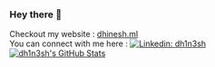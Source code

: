 ### Hey there 👋  
Checkout my website : [dhinesh.ml](https://dhinesh.ml/about/#/)    
You can connect with me here : [![Linkedin: dh1n3sh](https://img.shields.io/badge/-dhinesh-blue?style=flat-square&logo=Linkedin&logoColor=white&link=https://www.linkedin.com/in/dh1n3sh/)](https://www.linkedin.com/in/dh1n3sh/)  
[![dh1n3sh's GitHub Stats](https://github-readme-stats.dh1n3sh.vercel.app/api?username=dh1n3sh&count_private=true&theme=radical&show_icons=true)](https://github.com/dh1n3sh)  
<!--![Top Langs](https://github-readme-stats.dh1n3sh.vercel.app/api/top-langs/?username=dh1n3sh&theme=radical&layout=compact)-->


<!--
**dh1n3sh/dh1n3sh** is a ✨ _special_ ✨ repository because its `README.md` (this file) appears on your GitHub profile.

Here are some ideas to get you started:

- 🔭 I’m currently working on ...
- 🌱 I’m currently learning ...
- 👯 I’m looking to collaborate on ...
- 🤔 I’m looking for help with ...
- 💬 Ask me about ...
- 📫 How to reach me: ...
- 😄 Pronouns: ...
- ⚡ Fun fact: ...
-->
